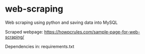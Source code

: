 # web-scraping
Web scraping using python and saving data into MySQL

Scraped webpage: https://howpcrules.com/sample-page-for-web-scraping/

Dependencies in: requirements.txt
